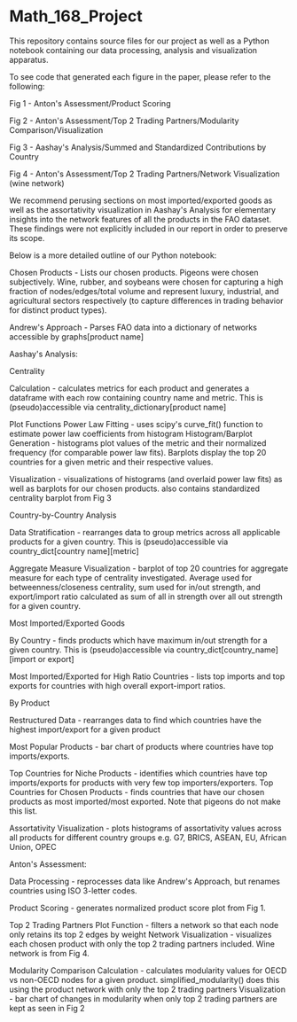 # Math_168_Project
This repository contains source files for our project as well as a Python notebook containing our data processing, analysis and visualization apparatus.


To see code that generated each figure in the paper, please refer to the following:

Fig 1 - Anton's Assessment/Product Scoring 

Fig 2 - Anton's Assessment/Top 2 Trading Partners/Modularity Comparison/Visualization 

Fig 3 - Aashay's Analysis/Summed and Standardized Contributions by Country 

Fig 4 - Anton's Assessment/Top 2 Trading Partners/Network Visualization (wine network)


We recommend perusing sections on most imported/exported goods as well as the assortativity visualization in Aashay's Analysis for elementary insights into the network features of all the products in the FAO dataset. These findings were not explicitly included in our report in order to preserve its scope.



Below is a more detailed outline of our Python notebook:


Chosen Products - Lists our chosen products. Pigeons were chosen subjectively. Wine, rubber, and soybeans were chosen for capturing a high fraction of nodes/edges/total volume and represent luxury, industrial, and agricultural sectors respectively (to capture differences in trading behavior for distinct product types).


Andrew's Approach - Parses FAO data into a dictionary of networks accessible by graphs[product name]


Aashay's Analysis:

Centrality

Calculation - calculates metrics for each product and generates a dataframe with each row containing country name and metric. This is (pseudo)accessible via centrality_dictionary[product name]

Plot Functions
Power Law Fitting - uses scipy's curve_fit() function to estimate power law coefficients from histogram
Histogram/Barplot Generation - histograms plot values of the metric and their normalized frequency (for comparable power law fits). Barplots display the top 20 countries for a given metric and their respective values.

Visualization - visualizations of histograms (and overlaid power law fits) as well as barplots for our chosen products. also contains standardized centrality barplot from Fig 3


Country-by-Country Analysis

Data Stratification - rearranges data to group metrics across all applicable products for a given country. This is (pseudo)accessible via country_dict[country name][metric]

Aggregate Measure Visualization - barplot of top 20 countries for aggregate measure for each type of centrality investigated. Average used for betweenness/closeness centrality, sum used for in/out strength, and export/import ratio calculated as sum of all in strength over all out strength for a given country.


Most Imported/Exported Goods

By Country - finds products which have maximum in/out strength for a given country. This is (pseudo)accessible via country_dict[country_name][import or export]

Most Imported/Exported for High Ratio Countries - lists top imports and top exports for countries with high overall export-import ratios. 

By Product 

Restructured Data - rearranges data to find which countries have the highest import/export for a given product

Most Popular Products - bar chart of products where countries have top imports/exports. 

Top Countries for Niche Products - identifies which countries have top imports/exports for products with very few top importers/exporters.
Top Countries for Chosen Products - finds countries that have our chosen products as most imported/most exported. Note that pigeons do not make this list.

Assortativity Visualization - plots histograms of assortativity values across all products for different country groups e.g. G7, BRICS, ASEAN, EU, African Union, OPEC



Anton's Assessment:

Data Processing - reprocesses data like Andrew's Approach, but renames countries using ISO 3-letter codes.

Product Scoring - generates normalized product score plot from Fig 1.

Top 2 Trading Partners
Plot Function - filters a network so that each node only retains its top 2 edges by weight
Network Visualization - visualizes each chosen product with only the top 2 trading partners included. Wine network is from Fig 4.

Modularity Comparison
Calculation - calculates modularity values for OECD vs non-OECD nodes for a given product. simplified_modularity() does this using the product network with only the top 2 trading partners
Visualization - bar chart of changes in modularity when only top 2 trading partners are kept as seen in Fig 2


        
    
      

      
  

